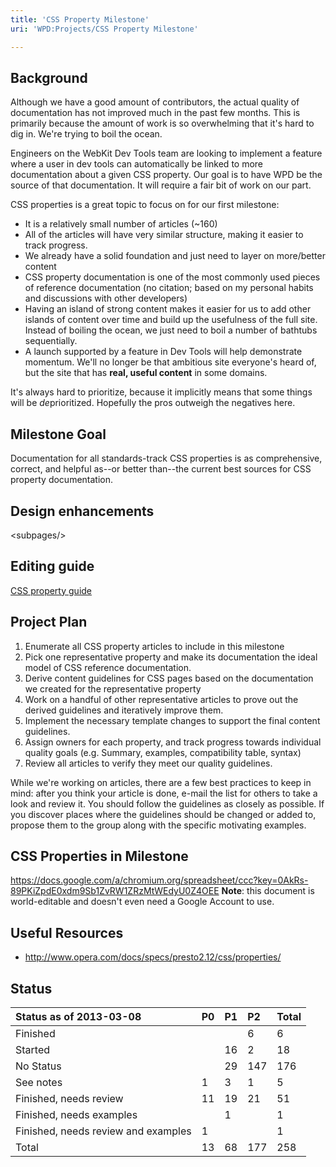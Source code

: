 ```yaml
---
title: 'CSS Property Milestone'
uri: 'WPD:Projects/CSS Property Milestone'

---
```

## Background

Although we have a good amount of contributors, the actual quality of documentation has not improved much in the past few months. This is primarily because the amount of work is so overwhelming that it's hard to dig in. We're trying to boil the ocean.

Engineers on the WebKit Dev Tools team are looking to implement a feature where a user in dev tools can automatically be linked to more documentation about a given CSS property. Our goal is to have WPD be the source of that documentation. It will require a fair bit of work on our part.

CSS properties is a great topic to focus on for our first milestone:

-   It is a relatively small number of articles (\~160)
-   All of the articles will have very similar structure, making it easier to track progress.
-   We already have a solid foundation and just need to layer on more/better content
-   CSS property documentation is one of the most commonly used pieces of reference documentation (no citation; based on my personal habits and discussions with other developers)
-   Having an island of strong content makes it easier for us to add other islands of content over time and build up the usefulness of the full site. Instead of boiling the ocean, we just need to boil a number of bathtubs sequentially.
-   A launch supported by a feature in Dev Tools will help demonstrate momentum. We'll no longer be that ambitious site everyone's heard of, but the site that has **real, useful content** in some domains.

It's always hard to prioritize, because it implicitly means that some things will be *de*prioritized. Hopefully the pros outweigh the negatives here.

## Milestone Goal

Documentation for all standards-track CSS properties is as comprehensive, correct, and helpful as--or better than--the current best sources for CSS property documentation.

## Design enhancements

\<subpages/\>

## Editing guide

[CSS property guide](/WPD:CSS_property_guide)

## Project Plan

1.  Enumerate all CSS property articles to include in this milestone
2.  Pick one representative property and make its documentation the ideal model of CSS reference documentation.
3.  Derive content guidelines for CSS pages based on the documentation we created for the representative property
4.  Work on a handful of other representative articles to prove out the derived guidelines and iteratively improve them.
5.  Implement the necessary template changes to support the final content guidelines.
6.  Assign owners for each property, and track progress towards individual quality goals (e.g. Summary, examples, compatibility table, syntax)
7.  Review all articles to verify they meet our quality guidelines.

While we're working on articles, there are a few best practices to keep in mind: after you think your article is done, e-mail the list for others to take a look and review it. You should follow the guidelines as closely as possible. If you discover places where the guidelines should be changed or added to, propose them to the group along with the specific motivating examples.

## CSS Properties in Milestone

<https://docs.google.com/a/chromium.org/spreadsheet/ccc?key=0AkRs-89PKiZpdE0xdm9Sb1ZvRW1ZRzMtWEdyU0Z4OEE> **Note**: this document is world-editable and doesn't even need a Google Account to use.

## Useful Resources

-   <http://www.opera.com/docs/specs/presto2.12/css/properties/>

## Status

|Status as of 2013-03-08|P0|P1|P2|Total|
|:----------------------|:--|:--|:--|:----|
|Finished|||6|6|
|Started||16|2|18|
|No Status||29|147|176|
|See notes|1|3|1|5|
|Finished, needs review|11|19|21|51|
|Finished, needs examples||1||1|
|Finished, needs review and examples|1|||1|
|Total|13|68|177|258|

